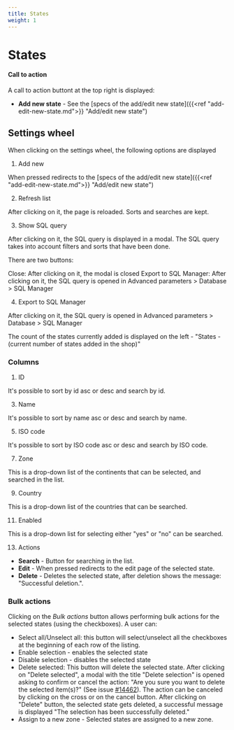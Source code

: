 ```yaml
---
title: States
weight: 1
---
```


# States

#### Call to action

A call to action buttont at the top right is displayed:

 - **Add new state** - See the [specs of the add/edit new state]({{<ref "add-edit-new-state.md">}} "Add/edit new state") 

## Settings wheel

When clicking on the settings wheel, the following options are displayed

1. Add new

When pressed redirects to the [specs of the add/edit new state]({{<ref "add-edit-new-state.md">}} "Add/edit new state") 

2. Refresh list

After clicking on it, the page is reloaded. Sorts and searches are kept.

3. Show SQL query

After clicking on it, the SQL query is displayed in a modal. The SQL query takes into account filters and sorts that have been done.

There are two buttons:

Close: After clicking on it, the modal is closed
Export to SQL Manager: After clicking on it, the SQL query is opened in Advanced parameters > Database > SQL Manager

4. Export to SQL Manager

After clicking on it, the SQL query is opened in Advanced parameters > Database > SQL Manager

The count of the states currently added is displayed on the left - "States - (current number of states added in the shop)"

### Columns

1. ID

It's possible to sort by id asc or desc and search by id.

3. Name

It's possible to sort by name asc or desc and search by name.

5. ISO code

It's possible to sort by ISO code asc or desc and search by ISO code.

7. Zone

This is a drop-down list of the continents that can be selected, and searched in the list.

9. Country

This is a drop-down list of the countries that can be searched.

11. Enabled

This is a drop-down list for selecting either "yes" or "no" can be searched.

13. Actions

 - **Search** - Button for searching in the list.
 - **Edit** - When pressed redirects to the edit page of the selected state.
 - **Delete** - Deletes the selected state, after deletion shows the message: "Successful deletion.".

### Bulk actions

Clicking on the _Bulk actions_ button allows performing bulk actions for the selected states (using the checkboxes). A user can:

- Select all/Unselect all: this button will select/unselect all the checkboxes at the beginning of each row of the listing.
- Enable selection - enables the selected state
- Disable selection - disables the selected state
- Delete selected: This button will delete the selected state. 
After clicking on "Delete selected", a modal with the title "Delete selection" is opened asking to confirm or cancel the action: "Are you sure you want to delete the selected item(s)?" (See issue [#14462](https://github.com/PrestaShop/PrestaShop/issues/14462)). The action can be canceled by clicking on the cross or on the cancel button.
After clicking on "Delete" button, the selected state gets deleted, a successful message is displayed "The selection has been successfully deleted."
- Assign to a new zone - Selected states are assigned to a new zone.
